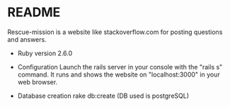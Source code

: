 # README

Rescue-mission is a website like stackoverflow.com for posting questions and answers.

* Ruby version 2.6.0

* Configuration
Launch the rails server in your console with the "rails s" command. It runs and shows the website on "localhost:3000" in your web browser.

* Database creation
 rake db:create  (DB used is postgreSQL)
 




